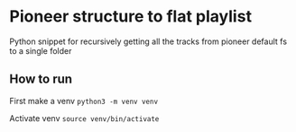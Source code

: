 # Pioneer structure to flat playlist
Python snippet for recursively getting all the tracks from pioneer default fs to a single folder

## How to run
First make a venv
`python3 -m venv venv`

Activate venv
`source venv/bin/activate`



